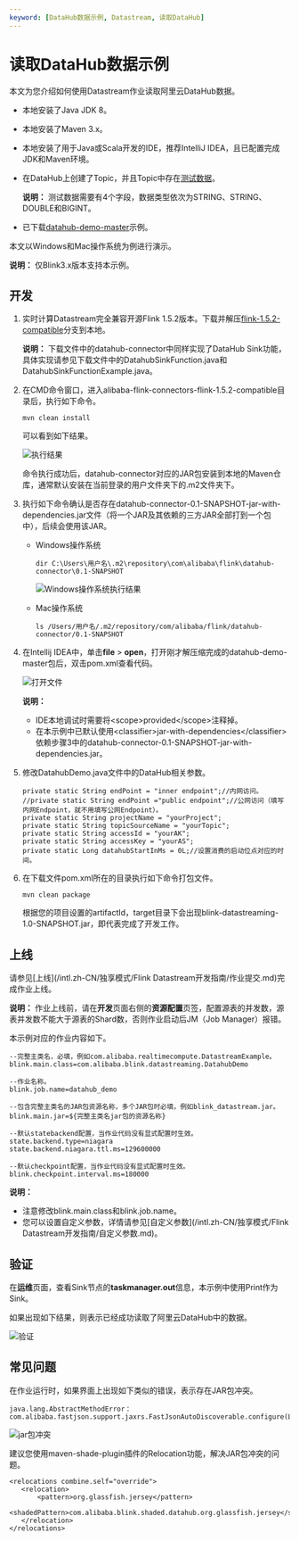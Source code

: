 ```yaml
---
keyword: [DataHub数据示例, Datastream, 读取DataHub]
---
```


# 读取DataHub数据示例

本文为您介绍如何使用Datastream作业读取阿里云DataHub数据。

-   本地安装了Java JDK 8。
-   本地安装了Maven 3.x。
-   本地安装了用于Java或Scala开发的IDE，推荐IntelliJ IDEA，且已配置完成JDK和Maven环境。
-   在DataHub上创建了Topic，并且Topic中存在[测试数据](http://docs-aliyun.cn-hangzhou.oss.aliyun-inc.com/assets/attach/159298/cn_zh/1585122460234/datahub_input.csv)。

    **说明：** 测试数据需要有4个字段，数据类型依次为STRING、STRING、DOUBLE和BIGINT。

-   已下载[datahub-demo-master](https://github.com/RealtimeCompute/datahub-demo)示例。

本文以Windows和Mac操作系统为例进行演示。

**说明：** 仅Blink3.x版本支持本示例。

## 开发

1.  实时计算Datastream完全兼容开源Flink 1.5.2版本。下载并解压[flink-1.5.2-compatible](https://github.com/alibaba/alibaba-flink-connectors/tree/flink-1.5.2-compatible)分支到本地。

    **说明：** 下载文件中的datahub-connector中同样实现了DataHub Sink功能，具体实现请参见下载文件中的DatahubSinkFunction.java和DatahubSinkFunctionExample.java。

2.  在CMD命令窗口，进入alibaba-flink-connectors-flink-1.5.2-compatible目录后，执行如下命令。

    ```
    mvn clean install
    ```

    可以看到如下结果。

    ![执行结果 ](https://static-aliyun-doc.oss-accelerate.aliyuncs.com/assets/img/zh-CN/9265749951/p89088.png)

    命令执行成功后，datahub-connector对应的JAR包安装到本地的Maven仓库，通常默认安装在当前登录的用户文件夹下的.m2文件夹下。

3.  执行如下命令确认是否存在datahub-connector-0.1-SNAPSHOT-jar-with-dependencies.jar文件（将一个JAR及其依赖的三方JAR全部打到一个包中），后续会使用该JAR。

    -   Windows操作系统

        ```
        dir C:\Users\用户名\.m2\repository\com\alibaba\flink\datahub-connector\0.1-SNAPSHOT
        ```

        ![Windows操作系统执行结果](../images/p88530.png "Windows操作系统执行结果")

    -   Mac操作系统

        ```
        ls /Users/用户名/.m2/repository/com/alibaba/flink/datahub-connector/0.1-SNAPSHOT
        ```

4.  在Intellij IDEA中，单击**file** \> **open**，打开刚才解压缩完成的datahub-demo-master包后，双击pom.xml查看代码。

    ![打开文件](https://static-aliyun-doc.oss-accelerate.aliyuncs.com/assets/img/zh-CN/9265749951/p91045.png)

    **说明：**

    -   IDE本地调试时需要将<scope\>provided</scope\>注释掉。
    -   在本示例中已默认使用<classifier\>jar-with-dependencies</classifier\>依赖步骤3中的datahub-connector-0.1-SNAPSHOT-jar-with-dependencies.jar。
5.  修改DatahubDemo.java文件中的DataHub相关参数。

    ```
    private static String endPoint = "inner endpoint";//内网访问。
    //private static String endPoint ="public endpoint";//公网访问（填写内网Endpoint，就不用填写公网Endpoint）。
    private static String projectName = "yourProject";
    private static String topicSourceName = "yourTopic";
    private static String accessId = "yourAK";
    private static String accessKey = "yourAS";
    private static Long datahubStartInMs = 0L;//设置消费的启动位点对应的时间。
    ```

6.  在下载文件pom.xml所在的目录执行如下命令打包文件。

    ```
    mvn clean package
    ```

    根据您的项目设置的artifactId，target目录下会出现blink-datastreaming-1.0-SNAPSHOT.jar，即代表完成了开发工作。


## 上线

请参见[上线](/intl.zh-CN/独享模式/Flink Datastream开发指南/作业提交.md)完成作业上线。

**说明：** 作业上线前，请在**开发**页面右侧的**资源配置**页签，配置源表的并发数，源表并发数不能大于源表的Shard数，否则作业启动后JM（Job Manager）报错。

本示例对应的作业内容如下。

```
--完整主类名，必填，例如com.alibaba.realtimecompute.DatastreamExample。
blink.main.class=com.alibaba.blink.datastreaming.DatahubDemo

--作业名称。
blink.job.name=datahub_demo

--包含完整主类名的JAR包资源名称，多个JAR包时必填，例如blink_datastream.jar。
blink.main.jar=${完整主类名jar包的资源名称}

--默认statebackend配置，当作业代码没有显式配置时生效。
state.backend.type=niagara
state.backend.niagara.ttl.ms=129600000

--默认checkpoint配置，当作业代码没有显式配置时生效。
blink.checkpoint.interval.ms=180000
```

**说明：**

-   注意修改blink.main.class和blink.job.name。
-   您可以设置自定义参数，详情请参见[自定义参数](/intl.zh-CN/独享模式/Flink Datastream开发指南/自定义参数.md)。

## 验证

在**运维**页面，查看Sink节点的**taskmanager.out**信息，本示例中使用Print作为Sink。

如果出现如下结果，则表示已经成功读取了阿里云DataHub中的数据。

![验证](https://static-aliyun-doc.oss-accelerate.aliyuncs.com/assets/img/zh-CN/9265749951/p88531.png)

## 常见问题

在作业运行时，如果界面上出现如下类似的错误，表示存在JAR包冲突。

```
java.lang.AbstractMethodError：com.alibaba.fastjson.support.jaxrs.FastJsonAutoDiscoverable.configure(Lcom/alibaba/blink/shaded/datahub/javax/ws/rs/core/FeatureContext;)
```

![jar包冲突](https://static-aliyun-doc.oss-accelerate.aliyuncs.com/assets/img/zh-CN/9265749951/p88532.png)

建议您使用maven-shade-plugin插件的Relocation功能，解决JAR包冲突的问题。

```
<relocations combine.self="override">
   <relocation>
       <pattern>org.glassfish.jersey</pattern>
       <shadedPattern>com.alibaba.blink.shaded.datahub.org.glassfish.jersey</shadedPattern>
   </relocation>
</relocations>
```

